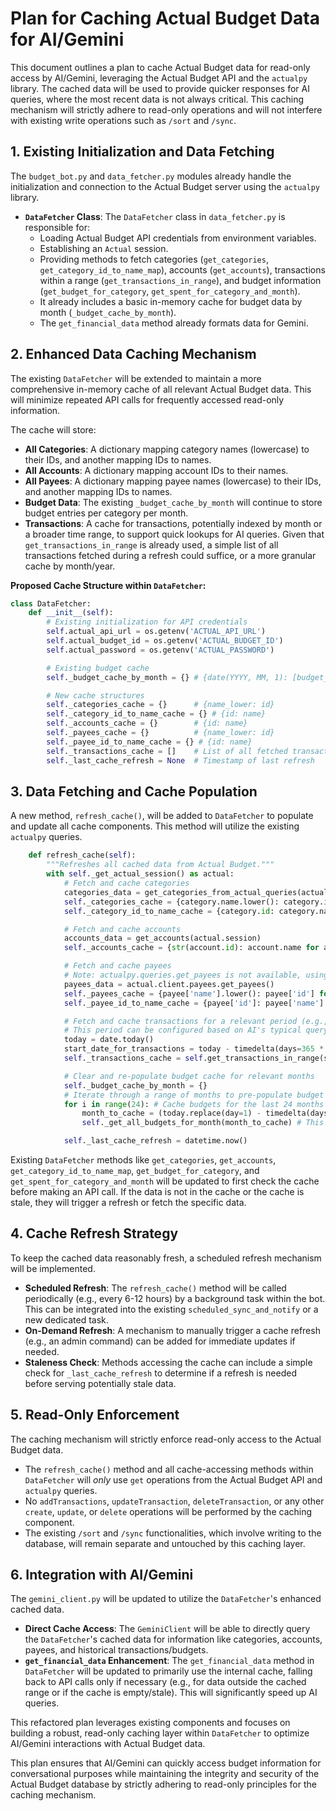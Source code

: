 # Plan for Caching Actual Budget Data for AI/Gemini

This document outlines a plan to cache Actual Budget data for read-only access by AI/Gemini, leveraging the Actual Budget API and the `actualpy` library. The cached data will be used to provide quicker responses for AI queries, where the most recent data is not always critical. This caching mechanism will strictly adhere to read-only operations and will not interfere with existing write operations such as `/sort` and `/sync`.

## 1. Existing Initialization and Data Fetching

The `budget_bot.py` and `data_fetcher.py` modules already handle the initialization and connection to the Actual Budget server using the `actualpy` library.

*   **`DataFetcher` Class**: The `DataFetcher` class in `data_fetcher.py` is responsible for:
    *   Loading Actual Budget API credentials from environment variables.
    *   Establishing an `Actual` session.
    *   Providing methods to fetch categories (`get_categories`, `get_category_id_to_name_map`), accounts (`get_accounts`), transactions within a range (`get_transactions_in_range`), and budget information (`get_budget_for_category`, `get_spent_for_category_and_month`).
    *   It already includes a basic in-memory cache for budget data by month (`_budget_cache_by_month`).
    *   The `get_financial_data` method already formats data for Gemini.

## 2. Enhanced Data Caching Mechanism

The existing `DataFetcher` will be extended to maintain a more comprehensive in-memory cache of all relevant Actual Budget data. This will minimize repeated API calls for frequently accessed read-only information.

The cache will store:

*   **All Categories**: A dictionary mapping category names (lowercase) to their IDs, and another mapping IDs to names.
*   **All Accounts**: A dictionary mapping account IDs to their names.
*   **All Payees**: A dictionary mapping payee names (lowercase) to their IDs, and another mapping IDs to names.
*   **Budget Data**: The existing `_budget_cache_by_month` will continue to store budget entries per category per month.
*   **Transactions**: A cache for transactions, potentially indexed by month or a broader time range, to support quick lookups for AI queries. Given that `get_transactions_in_range` is already used, a simple list of all transactions fetched during a refresh could suffice, or a more granular cache by month/year.

**Proposed Cache Structure within `DataFetcher`:**

```python
class DataFetcher:
    def __init__(self):
        # Existing initialization for API credentials
        self.actual_api_url = os.getenv('ACTUAL_API_URL')
        self.actual_budget_id = os.getenv('ACTUAL_BUDGET_ID')
        self.actual_password = os.getenv('ACTUAL_PASSWORD')

        # Existing budget cache
        self._budget_cache_by_month = {} # {date(YYYY, MM, 1): [budget_objects]}

        # New cache structures
        self._categories_cache = {}      # {name_lower: id}
        self._category_id_to_name_cache = {} # {id: name}
        self._accounts_cache = {}        # {id: name}
        self._payees_cache = {}          # {name_lower: id}
        self._payee_id_to_name_cache = {} # {id: name}
        self._transactions_cache = []    # List of all fetched transaction objects
        self._last_cache_refresh = None  # Timestamp of last refresh
```

## 3. Data Fetching and Cache Population

A new method, `refresh_cache()`, will be added to `DataFetcher` to populate and update all cache components. This method will utilize the existing `actualpy` queries.

```python
    def refresh_cache(self):
        """Refreshes all cached data from Actual Budget."""
        with self._get_actual_session() as actual:
            # Fetch and cache categories
            categories_data = get_categories_from_actual_queries(actual.session)
            self._categories_cache = {category.name.lower(): category.id for category in categories_data}
            self._category_id_to_name_cache = {category.id: category.name for category in categories_data}

            # Fetch and cache accounts
            accounts_data = get_accounts(actual.session)
            self._accounts_cache = {str(account.id): account.name for account in accounts_data}

            # Fetch and cache payees
            # Note: actualpy.queries.get_payees is not available, using actual.client.payees.get_payees()
            payees_data = actual.client.payees.get_payees()
            self._payees_cache = {payee['name'].lower(): payee['id'] for payee in payees_data}
            self._payee_id_to_name_cache = {payee['id']: payee['name'] for payee in payees_data}

            # Fetch and cache transactions for a relevant period (e.g., last 12-24 months)
            # This period can be configured based on AI's typical query range
            today = date.today()
            start_date_for_transactions = today - timedelta(days=365 * 2) # Last 2 years of transactions
            self._transactions_cache = self.get_transactions_in_range(start_date_for_transactions, today)

            # Clear and re-populate budget cache for relevant months
            self._budget_cache_by_month = {}
            # Iterate through a range of months to pre-populate budget cache
            for i in range(24): # Cache budgets for the last 24 months
                month_to_cache = (today.replace(day=1) - timedelta(days=30*i)).replace(day=1)
                self._get_all_budgets_for_month(month_to_cache) # This will populate the cache

            self._last_cache_refresh = datetime.now()
```

Existing `DataFetcher` methods like `get_categories`, `get_accounts`, `get_category_id_to_name_map`, `get_budget_for_category`, and `get_spent_for_category_and_month` will be updated to first check the cache before making an API call. If the data is not in the cache or the cache is stale, they will trigger a refresh or fetch the specific data.

## 4. Cache Refresh Strategy

To keep the cached data reasonably fresh, a scheduled refresh mechanism will be implemented.

*   **Scheduled Refresh**: The `refresh_cache()` method will be called periodically (e.g., every 6-12 hours) by a background task within the bot. This can be integrated into the existing `scheduled_sync_and_notify` or a new dedicated task.
*   **On-Demand Refresh**: A mechanism to manually trigger a cache refresh (e.g., an admin command) can be added for immediate updates if needed.
*   **Staleness Check**: Methods accessing the cache can include a simple check for `_last_cache_refresh` to determine if a refresh is needed before serving potentially stale data.

## 5. Read-Only Enforcement

The caching mechanism will strictly enforce read-only access to the Actual Budget data.

*   The `refresh_cache()` method and all cache-accessing methods within `DataFetcher` will *only* use `get` operations from the Actual Budget API and `actualpy` queries.
*   No `addTransactions`, `updateTransaction`, `deleteTransaction`, or any other `create`, `update`, or `delete` operations will be performed by the caching component.
*   The existing `/sort` and `/sync` functionalities, which involve writing to the database, will remain separate and untouched by this caching layer.

## 6. Integration with AI/Gemini

The `gemini_client.py` will be updated to utilize the `DataFetcher`'s enhanced cached data.

*   **Direct Cache Access**: The `GeminiClient` will be able to directly query the `DataFetcher`'s cached data for information like categories, accounts, payees, and historical transactions/budgets.
*   **`get_financial_data` Enhancement**: The `get_financial_data` method in `DataFetcher` will be updated to primarily use the internal cache, falling back to API calls only if necessary (e.g., for data outside the cached range or if the cache is empty/stale). This will significantly speed up AI queries.

This refactored plan leverages existing components and focuses on building a robust, read-only caching layer within `DataFetcher` to optimize AI/Gemini interactions with Actual Budget data.

This plan ensures that AI/Gemini can quickly access budget information for conversational purposes while maintaining the integrity and security of the Actual Budget database by strictly adhering to read-only principles for the caching mechanism.